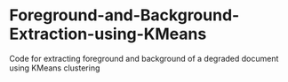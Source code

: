# Foreground-and-Background-Extraction-using-KMeans

Code for extracting foreground and background of a degraded document using KMeans clustering
